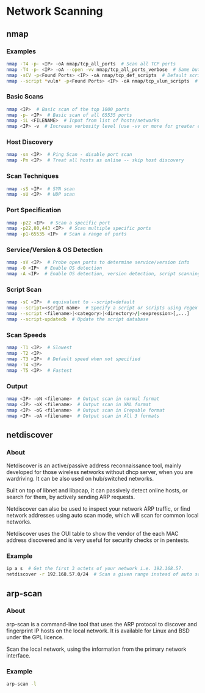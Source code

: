 # Network Scanning

## nmap

### Examples

```bash
nmap -T4 -p- <IP> -oA nmap/tcp_all_ports  # Scan all TCP ports
nmap -T4 -p- <IP> -oA --open -vv nmap/tcp_all_ports_verbose  # Same but be verbose and show open ports
nmap -sCV -p<Found Ports> <IP> -oA nmap/tcp_def_scripts  # Default scripts with found ports
nmap --script *vuln* -p<Found Ports> <IP> -oA nmap/tcp_vlun_scripts  # Vuln scripts with found ports
```

### Basic Scans

```bash
nmap <IP>  # Basic scan of the top 1000 ports
nmap -p- <IP>  # Basic scan of all 65535 ports
nmap -iL <FILENAME>  # Input from list of hosts/networks
nmap <IP> -v  # Increase verbosity level (use -vv or more for greater effect)
```

### Host Discovery

```bash
nmap -sn <IP>  # Ping Scan - disable port scan
nmap -Pn <IP>  # Treat all hosts as online -- skip host discovery
```

### Scan Techniques

```bash
nmap -sS <IP>  # SYN scan
nmap -sU <IP>  # UDP scan
```

### Port Specification

```bash
nmap -p22 <IP>  # Scan a specific port
nmap -p22,80,443 <IP>  # Scan multiple specific ports
nmap -p1-65535 <IP>  # Scan a range of ports
```

### Service/Version & OS Detection

```bash
nmap -sV <IP>  # Probe open ports to determine service/version info
nmap -O <IP>  # Enable OS detection
nmap -A <IP>  # Enable OS detection, version detection, script scanning, and traceroute
```

### Script Scan

```bash
nmap -sC <IP>  # equivalent to --script=default
nmap --script=<script name>  # Specify a script or scripts using regex
nmap --script <filename>|<category>|<directory>/|<expression>[,...]
nmap --script-updatedb  # Update the script database
```

### Scan Speeds

```bash
nmap -T1 <IP>  # Slowest
nmap -T2 <IP>
nmap -T3 <IP>  # Default speed when not specified
nmap -T4 <IP>
nmap -T5 <IP>  # Fastest
```

### Output

```bash
nmap <IP> -oN <filename>  # Output scan in normal format
nmap <IP> -oX <filename>  # Output scan in XML format
nmap <IP> -oG <filename>  # Output scan in Grepable format
nmap <IP> -oA <filename>  # Output scan in All 3 formats
```

## netdiscover

### About

Netdiscover is an active/passive address reconnaissance tool, mainly developed for those wireless networks without dhcp server, when you are wardriving. It can be also used on hub/switched networks.

Built on top of libnet and libpcap, it can passively detect online hosts, or search for them, by actively sending ARP requests.

Netdiscover can also be used to inspect your network ARP traffic, or find network addresses using auto scan mode, which will scan for common local networks.

Netdiscover uses the OUI table to show the vendor of the each MAC address discovered and is very useful for security checks or in pentests.

### Example

```bash
ip a s  # Get the first 3 octets of your network i.e. 192.168.57.
netdiscover -r 192.168.57.0/24  # Scan a given range instead of auto scan
```

## arp-scan

### About

arp-scan is a command-line tool that uses the ARP protocol to discover and fingerprint IP hosts on the local network. It is available for Linux and BSD under the GPL licence.

Scan the local network, using the information from the primary network interface.

### Example

```bash
arp-scan -l
```
